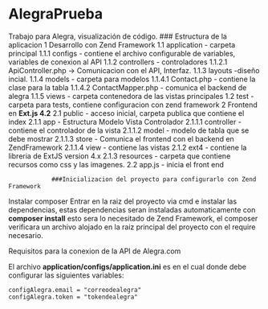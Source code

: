# AlegraPrueba
Trabajo para Alegra, visualización de código.
                        ### Estructura de la aplicacion
1 Desarrollo con Zend Framework
  1.1 application - carpeta principal
    1.1.1 configs - contiene el archivo configurable de variables, variables de conexion al API
    1.1.2 controllers - controladores
      1.1.2.1 ApiController.php -> Comunicacion con el API, Interfaz. 
    1.1.3 layouts -diseño incial.
    1.1.4 models - carpeta para modelos
      1.1.4.1 Contact.php - contiene la clase para la tabla
      1.1.4.2 ContactMapper.php - comunica el backend de alegra
    1.1.5 views - carpeta contenedora de las vistas principales
  1.2 test - carpeta para tests, contiene configuracion con zend framework
2 Frontend en **Ext.js 4.2**
  2.1 public - acceso inicial, carpeta publica que contiene el index
    2.1.1 app - Estructura Modelo Vista Controlador
      2.1.1.1 controller - contiene el controlador de la vista
      2.1.1.2 model - modelo de tabla que se debe mostrar
      2.1.1.3 store - Comunica el frontend con el backend en ZendFramework
      2.1.1.4 view - contiene las vistas
    2.1.2 ext4 - contiene la libreria de ExtJS version 4.x
    2.1.3 resources - carpeta que contiene recursos como css y las imagenes.
  2.2 app.js - inicia el front end


                ###Inicializacion del proyecto para configurarlo con Zend Framework

Instalar composer
Entrar en la raiz del proyecto via cmd e instalar las dependencias, estas dependencias seran instaladas automaticamente con **composer install** esto sera lo necesitado de Zend Framework, el composer verificara un archivo alojado en la raiz principal del proyecto con el require necesario.


Requisitos para la conexion de la API de Alegra.com

El archivo **application/configs/application.ini** es en el cual donde debe configurar las siguientes variables:
```
configAlegra.email = "correodealegra"
configAlegra.token = "tokendealegra"
```

